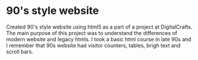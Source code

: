 # 90's style website
Created 90's style website using html5 as a part of a project at DigitalCrafts. The main purpose of this project was to understand the differences of modern website and legacy htmls. I took a basic html course in late 90s and I remember that 90s website had visitor counters, tables, brigh text and scroll bars.


